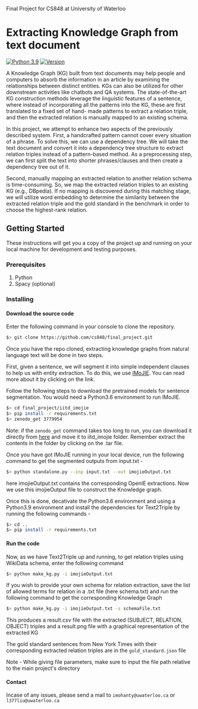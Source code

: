 Final Project for CS848 at University of Waterloo
<!-- <<<<<<< HEAD -->
# Extracting Knowledge Graph from text document
<!-- ======= -->
[![Python 3.9](https://img.shields.io/badge/python-3.9-blue.svg)](https://www.python.org/downloads/release/python-360/)  [![Version](https://badge.fury.io/gh/tterb%2FHyde.svg)](https://badge.fury.io/gh/tterb%2FHyde)


A Knowledge Graph (KG) built from text documents may help people and computers to absorb the information in an article by examining the relationships between distinct entities. KGs can also be utilized for other downstream activities like chatbots and QA systems. The state-of-the-art KG construction methods leverage the linguistic features of a sentence, where instead of incorporating all the patterns into the KG, these are first translated to a fixed set of hand- made patterns to extract a relation triple, and then the extracted relation is manually mapped to an existing schema.

In this project, we attempt to enhance two aspects of the previously described system. First, a handcrafted pattern cannot cover every situation of a phrase. To solve this, we can use a dependency tree. We will take the text document and convert it into a dependency tree structure to extract relation triples instead of a pattern-based method. As a preprocessing step, we can first split the text into shorter phrases/clauses and then create a dependency tree out of it.

Second, manually mapping an extracted relation to another relation schema is time-consuming. So, we map the extracted relation triples to an existing KG (e.g., DBpedia). If no mapping is discovered during this matching stage, we will utilize word embedding to determine the similarity between the extracted relation triple and the gold standard in the benchmark in order to choose the highest-rank relation.
 
 ## Getting Started

These instructions will get you a copy of the project up and running on your local machine for development and testing purposes.

### Prerequisites
1. Python
2. Spacy (optional)

### Installing

#### Download the source code
Enter the following command in your console to clone the repository.
```bash
$> git clone https://github.com/cs848/final_project.git
```
Once you have the repo cloned, extracting knowledge graphs from natural language text will be done in two steps. 

First, given a sentence, we will segment it into simple independent clauses to help us with entity extraction. To do this, we use [IMoJIE](https://github.com/dair-iitd/imojie). You can read more about it by clicking on the link. 

Follow the following steps to download the pretrained models for sentence segmentation. You would need a Python3.6 environment to run IMoJIE.
```bash
$> cd final_project/iitd_imojie
$> pip install -r requirements.txt
$> zenodo_get 3779954
```

Note: if the ```zenodo_get``` command takes too long to run, you can download it directly from [here](https://zenodo.org/api/files/31736bc8-9c8c-471b-b60b-99cf7c12d24a/imojie_models.tar.gz) and move it to iitd_imojie folder. Remember extract the contents in the folder by clicking on the .tar file. 

Once you have got IMoJIE running in your local device, run the following command to get the segmented outputs from input.txt - 

```bash
$> python standalone.py --inp input.txt --out imojieOutput.txt
```
here imojieOutput.txt contains the corresponding OpenIE extractions. Now we use this imojieOutput file to construct the Knowledge graph.

Once this is done, decativate the Python3.6 environment and using a Python3.9 environment and install the dependencies for Text2Triple by running the following commands - 
```bash
$> cd ..
$> pip install -r requirements.txt
```

#### Run the code
Now, as we have Text2Triple up and running, to get relation triples using WikiData schema, enter the following command
```bash
$> python make_kg.py -i imojieOutput.txt
```
If you wish to provide your own schema for relation extraction, save the list of allowed terms for relation in a .txt file (here schema.txt) and run the following command to get the corresponding Knowledge Graph
```bash
$> python make_kg.py -i imojieOutput.txt -s schemaFile.txt
```
This produces a result.csv file with the extracted (SUBJECT, RELATION, OBJECT) triples and a result.png file with a graphical representation of the extracted KG

The gold standard sentences from New York Times with their corresponding extracted relation triples are in the ```gold_standard.json``` file

Note - While giving file parameters, make sure to input the file path relative to the main project's directory 

#### Contact
Incase of any issues, please send a mail to ```imohanty@uwaterloo.ca``` or ```l377liu@uwaterloo.ca```
